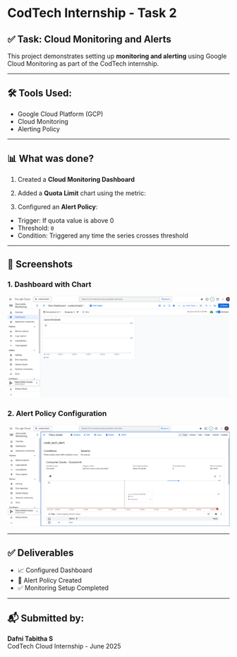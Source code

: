 # CodTech Internship - Task 2

## ✅ Task: Cloud Monitoring and Alerts

This project demonstrates setting up **monitoring and alerting** using Google Cloud Monitoring as part of the CodTech internship.

---

## 🛠 Tools Used:
- Google Cloud Platform (GCP)
- Cloud Monitoring
- Alerting Policy

---

## 📊 What was done?

1. Created a **Cloud Monitoring Dashboard**
2. Added a **Quota Limit** chart using the metric:




3. Configured an **Alert Policy**:
- Trigger: If quota value is above 0
- Threshold: `0`
- Condition: Triggered any time the series crosses threshold

---

## 📸 Screenshots

### 1. Dashboard with Chart
![Dashboard Screenshot](dhasboard.png)

### 2. Alert Policy Configuration
![Alert Screenshot](cod_tech_alert.png)

---

## ✅ Deliverables
- 📈 Configured Dashboard
- 🚨 Alert Policy Created
- ✅ Monitoring Setup Completed

---

## 📬 Submitted by:
**Dafni Tabitha S**  
CodTech Cloud Internship - June 2025
